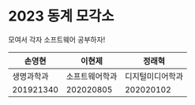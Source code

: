 # 2023 동계 모각소
모여서 각자 소프트웨어 공부하자!

|손영현|이현제|정래혁|
|---|---|---|
|생명과학과|소프트웨어학과|디지털미디어학과|
|201921340|202020805|202020102|
